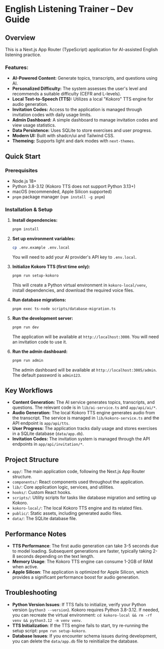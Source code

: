 # English Listening Trainer – Dev Guide

## Overview

This is a Next.js App Router (TypeScript) application for AI-assisted English listening practice.

### Features:
- **AI-Powered Content:** Generate topics, transcripts, and questions using AI.
- **Personalized Difficulty:** The system assesses the user's level and recommends a suitable difficulty (CEFR and L-levels).
- **Local Text-to-Speech (TTS):** Utilizes a local "Kokoro" TTS engine for audio generation.
- **Invitation Codes:** Access to the application is managed through invitation codes with daily usage limits.
- **Admin Dashboard:** A simple dashboard to manage invitation codes and view usage statistics.
- **Data Persistence:** Uses SQLite to store exercises and user progress.
- **Modern UI:** Built with shadcn/ui and Tailwind CSS.
- **Themeing:** Supports light and dark modes with `next-themes`.

## Quick Start

### Prerequisites
- Node.js 18+
- Python 3.8-3.12 (Kokoro TTS does not support Python 3.13+)
- macOS (recommended, Apple Silicon supported)
- `pnpm` package manager (`npm install -g pnpm`)

### Installation & Setup
1.  **Install dependencies:**
    ```bash
    pnpm install
    ```

2.  **Set up environment variables:**
    ```bash
    cp .env.example .env.local
    ```
    You will need to add your AI provider's API key to `.env.local`.

3.  **Initialize Kokoro TTS (first time only):**
    ```bash
    pnpm run setup-kokoro
    ```
    This will create a Python virtual environment in `kokoro-local/venv`, install dependencies, and download the required voice files.

4.  **Run database migrations:**
    ```bash
    pnpm exec ts-node scripts/database-migration.ts
    ```

5.  **Run the development server:**
    ```bash
    pnpm run dev
    ```
    The application will be available at `http://localhost:3000`. You will need an invitation code to use it.

6.  **Run the admin dashboard:**
    ```bash
    pnpm run admin
    ```
    The admin dashboard will be available at `http://localhost:3005/admin`. The default password is `admin123`.

## Key Workflows

- **Content Generation:** The AI service generates topics, transcripts, and questions. The relevant code is in `lib/ai-service.ts` and `app/api/ai/*`.
- **Audio Generation:** The local Kokoro TTS engine generates audio from the transcript. The service is managed in `lib/kokoro-service.ts` and the API endpoint is `app/api/tts`.
- **User Progress:** The application tracks daily usage and stores exercises in a SQLite database (`data/app.db`).
- **Invitation Codes:** The invitation system is managed through the API endpoints in `app/api/invitation/*`.

## Project Structure

- `app/`: The main application code, following the Next.js App Router structure.
- `components/`: React components used throughout the application.
- `lib/`: Core application logic, services, and utilities.
- `hooks/`: Custom React hooks.
- `scripts/`: Utility scripts for tasks like database migration and setting up Kokoro.
- `kokoro-local/`: The local Kokoro TTS engine and its related files.
- `public/`: Static assets, including generated audio files.
- `data/`: The SQLite database file.

## Performance Notes

- **TTS Performance**: The first audio generation can take 3-5 seconds due to model loading. Subsequent generations are faster, typically taking 2-8 seconds depending on the text length.
- **Memory Usage**: The Kokoro TTS engine can consume 1-2GB of RAM when active.
- **Apple Silicon**: The application is optimized for Apple Silicon, which provides a significant performance boost for audio generation.

## Troubleshooting

- **Python Version Issues**: If TTS fails to initialize, verify your Python version (`python3 --version`). Kokoro requires Python 3.8-3.12. If needed, you can recreate the virtual environment: `cd kokoro-local && rm -rf venv && python3.12 -m venv venv`.
- **TTS Initialization**: If the TTS engine fails to start, try re-running the setup script: `pnpm run setup-kokoro`.
- **Database Issues**: If you encounter schema issues during development, you can delete the `data/app.db` file to reinitialize the database.

